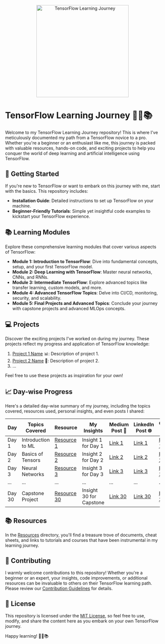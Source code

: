 <div align="center">
  <img src="your-logo.png" alt="TensorFlow Learning Journey" width="300"/>
</div>

# TensorFlow Learning Journey 🚀🤖📚

Welcome to my TensorFlow Learning Journey repository! This is where I've meticulously documented my path from a TensorFlow novice to a pro. Whether you're a beginner or an enthusiast like me, this journey is packed with valuable resources, hands-on code, and exciting projects to help you conquer the world of deep learning and artificial intelligence using TensorFlow.

## :rocket: Getting Started

If you're new to TensorFlow or want to embark on this journey with me, start with the basics. This repository includes:

- **Installation Guide**: Detailed instructions to set up TensorFlow on your machine.
- **Beginner-Friendly Tutorials**: Simple yet insightful code examples to kickstart your TensorFlow experience.

## :books: Learning Modules

Explore these comprehensive learning modules that cover various aspects of TensorFlow:

- **Module 1: Introduction to TensorFlow**: Dive into fundamental concepts, setup, and your first TensorFlow model.
- **Module 2: Deep Learning with TensorFlow**: Master neural networks, CNNs, and RNNs.
- **Module 3: Intermediate TensorFlow**: Explore advanced topics like transfer learning, custom models, and more.
- **Module 4: Advanced TensorFlow Topics**: Delve into CI/CD, monitoring, security, and scalability.
- **Module 5: Final Projects and Advanced Topics**: Conclude your journey with capstone projects and advanced MLOps concepts.

## :computer: Projects

Discover the exciting projects I've worked on during my journey. These projects reflect my progress and application of TensorFlow knowledge:

1. [Project 1 Name](link-to-project-1) 📊: Description of project 1.
2. [Project 2 Name](link-to-project-2) 🧠: Description of project 2.
3. ...

Feel free to use these projects as inspiration for your own!

## :chart_with_upwards_trend: Day-wise Progress

Here's a detailed day-wise summary of my journey, including the topics covered, resources used, personal insights, and even posts I shared:

| Day   | Topics Covered         | Resource                                      | My Insights                   | Medium Post 📝 | LinkedIn Post 🌐 | Code 💻 |
|-------|-----------------------|-----------------------------------------------|-------------------------------|----------------|-------------------|--------|
| Day 1 | Introduction to ML    | [Resource 1](link-to-resource-1)             | Insight 1 for Day 1           | [Link 1](medium-link) | [Link 1](linkedin-link) | [Link 1](link-to-code-1) |
| Day 2 | Basics of Tensors     | [Resource 2](link-to-resource-2)             | Insight 2 for Day 2           | [Link 2](medium-link) | [Link 2](linkedin-link) | [Link 2](link-to-code-2) |
| Day 3 | Neural Networks       | [Resource 3](link-to-resource-3)             | Insight 3 for Day 3           | [Link 3](medium-link) | [Link 3](linkedin-link) | [Link 3](link-to-code-3) |
| ...   | ...                   | ...                                           | ...                           | ...                | ...                | ...    |
| Day 30| Capstone Project      | [Resource 30](link-to-resource-30)           | Insight 30 for Capstone       | [Link 30](medium-link) | [Link 30](linkedin-link) | [Link 30](link-to-code-30) |

## :books: Resources

In the [Resources](/resources) directory, you'll find a treasure trove of documents, cheat sheets, and links to tutorials and courses that have been instrumental in my learning journey.

## :handshake: Contributing

I warmly welcome contributions to this repository! Whether you're a beginner or an expert, your insights, code improvements, or additional resources can be invaluable to others on their TensorFlow learning path. Please review our [Contribution Guidelines](CONTRIBUTING.md) for details.

## :scroll: License

This repository is licensed under the [MIT License](LICENSE), so feel free to use, modify, and share the content here as you embark on your own TensorFlow journey.

Happy learning! 🚀🤖📚
